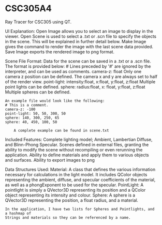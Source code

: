 CSC305A4
========

Ray Tracer for CSC305 using QT.

UI Explanation:
	Open Image allows you to select an image to display in the viewer.
	Open Scene is used to select a .txt or .scn file to specify the objects in the scene.
		This will be explained in further detail below.
	Make Image gives the command to render the image with the last scene data provided.
	Save Image exports the rendered image to png format.


Scene File Format:
	Data for the scene can be saved in a .txt or a .scn file. The format is provided below:
	# Lines preceded by '#' are ignored by the interpreter, and can be used as comments.
	camera-z: float
	Only one camera z position can be defined. The camera x and y are always set to half of the render view.
	point-light: intensity:float, x:float, y:float, z:float
	Multiple point lights can be defined.
	sphere: radius:float, x: float, y:float, z:float
	Multiple spheres can be defined.
	
	An example file would look like the following:
	# This is a comment.
	camera-z: -100
	point-light: 50, 50, 300, 50
	sphere: 140, 300, 250, 65
	sphere: 40, 450, 100, 50

        A complete example can be found in scene.txt


Included Features:
	Complete lighting model; Ambient, Lambertian Diffuse, and Blinn-Phong Specular.
	Scenes defined in external files, granting the ability to modify the scene without
		recompiling or even rerunning the application.
        Ability to define materials and apply them to various objects and surfaces.
	Ability to export images to png


Data Structures Used:
	Material:
		A class that defines the various information necessary for calculations in the light model.
		It includes QColor objects representing the ambient, diffuse, and specular coefficients of the 
			material, as well as a phongExponent to be used for the specular.
	PointLight:
		A pointlight is simply a QVector3D representing its position and a QColor object 
			representing its intensity and colour.
	Sphere:
		A sphere is a QVector3D representing the position, a float radius, and a material.
		
	In the application, I have two lists for Spheres and Pointlights, and a hashmap of 
	Strings and materials so they can be referenced by a name.